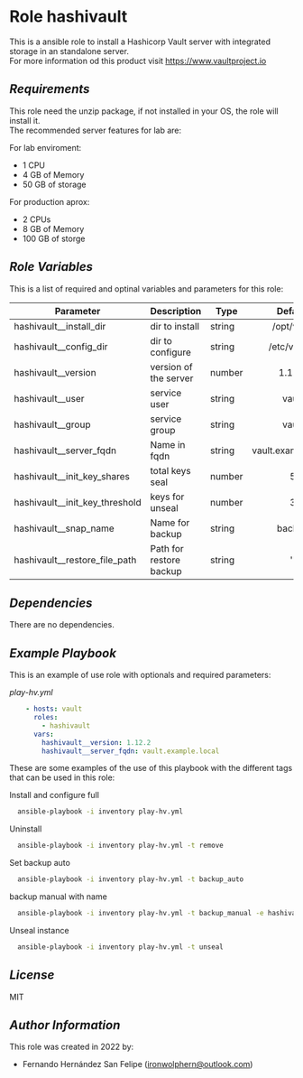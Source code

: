 **Role hashivault**
===================

This is a ansible role to install a Hashicorp Vault server with integrated storage in an standalone server.  
For more information od this product visit https://www.vaultproject.io

*Requirements*
--------------

This role need the unzip package, if not installed in your OS, the role will install it.  
The recommended server features for lab are:

For lab enviroment:

  - 1 CPU
  - 4 GB of Memory
  - 50 GB of storage

For production aprox:

  - 2 CPUs
  - 8 GB of Memory
  - 100 GB of storge

*Role Variables*
----------------

This is a list of required and optinal variables and parameters for this role:

| **Parameter**                  | **Description**            | **Type** |     **Default**     |**Required**|
|--------------------------------|----------------------------|----------|:-------------------:|:----------:|
| hashivault__install_dir        | dir to install             |  string  | /opt/vault          |     no     |
| hashivault__config_dir         | dir to configure           |  string  | /etc/vault.d        |     no     |
| hashivault__version            | version of the server      |  number  | 1.12.1              |     yes    |
| hashivault__user               | service user               |  string  | vault               |     no     |
| hashivault__group              | service group              |  string  | vault               |     no     |
| hashivault__server_fqdn        | Name in fqdn               |  string  | vault.example.local |     yes    |
| hashivault__init_key_shares    | total keys seal            |  number  | 5                   |     no     |
| hashivault__init_key_threshold | keys for unseal            |  number  | 3                   |     no     |
| hashivault__snap_name          | Name for backup            |  string  | backup              |     no     |
| hashivault__restore_file_path  | Path for restore backup    |  string  | ''                  |     no     |


*Dependencies*
--------------

There are no dependencies.

*Example Playbook*
------------------

This is an example of use role with optionals and required parameters:

*play-hv.yml*
```yaml
    - hosts: vault
      roles:
        - hashivault
      vars:
        hashivault__version: 1.12.2
        hashivault__server_fqdn: vault.example.local
```

These are some examples of the use of this playbook with the different tags that can be used in this role:

Install and configure full
```bash
  ansible-playbook -i inventory play-hv.yml
```
Uninstall
```bash
  ansible-playbook -i inventory play-hv.yml -t remove
```
Set backup auto
```bash
  ansible-playbook -i inventory play-hv.yml -t backup_auto
```
backup manual with name
```bash
  ansible-playbook -i inventory play-hv.yml -t backup_manual -e hashivault__snap_name=my_backup
```
Unseal instance
```bash
  ansible-playbook -i inventory play-hv.yml -t unseal
```

*License*
---------

MIT

*Author Information*
--------------------

This role was created in 2022 by:

- Fernando Hernández San Felipe (ironwolphern@outlook.com)

